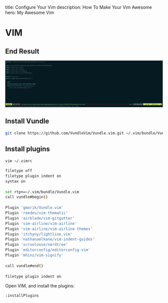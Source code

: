 title: Configure Your Vim
description: How To Make Your Vim Awesome
hero: My Awesome Vim

# VIM

## End Result

![Screenshot](../images/vim.png)

## Install Vundle

```bash
git clone https://github.com/VundleVim/Vundle.vim.git ~/.vim/bundle/Vundle.vim
```

## Install plugins

```bash
vim ~/.vimrc
```

```bash
filetype off
filetype plugin indent on
syntax on

set rtp+=~/.vim/bundle/Vundle.vim
call vundle#begin()

Plugin 'gmarik/Vundle.vim'
Plugin 'reedes/vim-thematic'
Plugin 'airblade/vim-gitgutter'
Plugin 'vim-airline/vim-airline'
Plugin 'vim-airline/vim-airline-themes'
Plugin 'itchyny/lightline.vim'
Plugin 'nathanaelkane/vim-indent-guides'
Plugin 'scrooloose/nerdtree'
Plugin 'editorconfig/editorconfig-vim'
Plugin 'mhinz/vim-signify'

call vundle#end()

filetype plugin indent on
```

Open VIM, and install the plugins:

```bash
:installPlugins
```